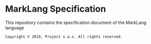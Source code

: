 # MarkLang Specification #

This repository contains the specification document of the MarkLang language

    Copyright © 2018, Project s.a.s. All rights reserved.